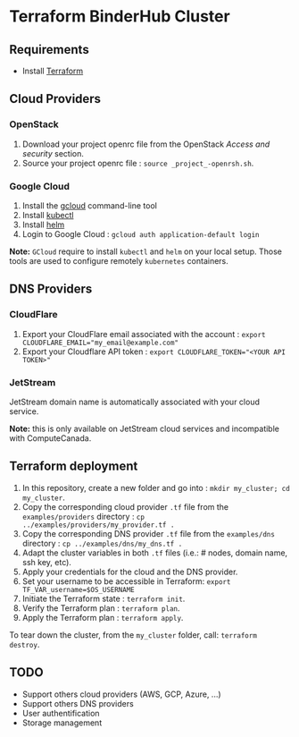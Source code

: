 # Terraform BinderHub Cluster

## Requirements

- Install [Terraform](https://www.terraform.io/downloads.html)

## Cloud Providers

### OpenStack

1. Download your project openrc file from the OpenStack _Access and security_ section.
2. Source your project openrc file : `source _project_-openrsh.sh`.

### Google Cloud

1. Install the [gcloud](https://cloud.google.com/sdk/install) command-line tool
2. Install [kubectl](https://kubernetes.io/docs/tasks/tools/install-kubectl/)
3. Install [helm](https://docs.helm.sh/using_helm/#installing-helm)
4. Login to Google Cloud : `gcloud auth application-default login`

**Note:** `GCloud` require to install `kubectl` and `helm` on your local setup. Those tools are used to configure remotely `kubernetes` containers.

## DNS Providers

### CloudFlare

1. Export your CloudFlare email associated with the account : `export CLOUDFLARE_EMAIL="my_email@example.com"`
2. Export your Cloudflare API token : `export CLOUDFLARE_TOKEN="<YOUR API TOKEN>"`

### JetStream

JetStream domain name is automatically associated with your cloud service.

**Note:** this is only available on JetStream cloud services and incompatible with ComputeCanada.

## Terraform deployment

1. In this repository, create a new folder and go into : `mkdir my_cluster; cd my_cluster`.
2. Copy the corresponding cloud provider `.tf` file from the `examples/providers` directory : `cp ../examples/providers/my_provider.tf .`
3. Copy the corresponding DNS provider `.tf` file from the `examples/dns` directory : `cp ../examples/dns/my_dns.tf .`
4. Adapt the cluster variables in both `.tf` files (i.e.: # nodes, domain name, ssh key, etc).
5. Apply your credentials for the cloud and the DNS provider.
6. Set your username to be accessible in Terraform: `export TF_VAR_username=$OS_USERNAME`
7. Initiate the Terraform state : `terraform init`.
8. Verify the Terraform plan : `terraform plan`.
9. Apply the Terraform plan : `terraform apply`.

To tear down the cluster, from the `my_cluster` folder, call: `terraform destroy`.

## TODO

- Support others cloud providers (AWS, GCP, Azure, ...)
- Support others DNS providers
- User authentification
- Storage management
